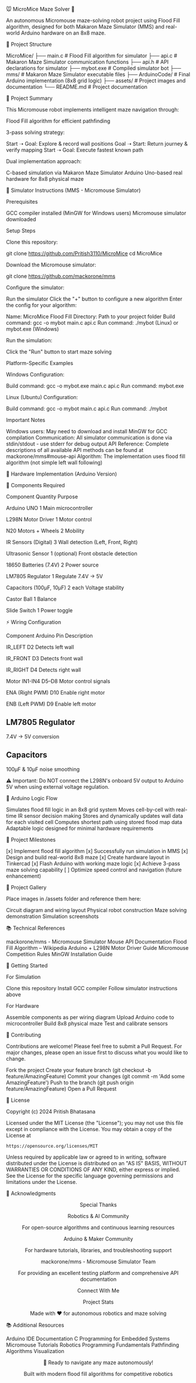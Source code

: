 🐭 MicroMice Maze Solver 🚗


An autonomous Micromouse maze-solving robot project using Flood Fill algorithm, designed for both Makaron Maze Simulator (MMS) and real-world Arduino hardware on an 8x8 maze.

<div align="center">






</div>


📁 Project Structure


MicroMice/
├── main.c           # Flood Fill algorithm for simulator
├── api.c            # Makaron Maze Simulator communication functions
├── api.h            # API declarations for simulator
├── mybot.exe        # Compiled simulator bot
├── mms/             # Makaron Maze Simulator executable files
├── ArduinoCode/     # Final Arduino implementation (8x8 grid logic)
├── assets/          # Project images and documentation
└── README.md        # Project documentation




🧠 Project Summary


This Micromouse robot implements intelligent maze navigation through:




Flood Fill algorithm for efficient pathfinding




3-pass solving strategy:


Start ➝ Goal: Explore & record wall positions
Goal ➝ Start: Return journey & verify mapping
Start ➝ Goal: Execute fastest known path




Dual implementation approach:


C-based simulation via Makaron Maze Simulator
Arduino Uno-based real hardware for 8x8 physical maze





🧪 Simulator Instructions (MMS - Micromouse Simulator)


Prerequisites


GCC compiler installed (MinGW for Windows users)
Micromouse simulator downloaded


Setup Steps




Clone this repository:


git clone https://github.com/Pritish3110/MicroMice
cd MicroMice





Download the Micromouse simulator:


git clone https://github.com/mackorone/mms





Configure the simulator:


Run the simulator
Click the "+" button to configure a new algorithm
Enter the config for your algorithm:

Name: MicroMice Flood Fill
Directory: Path to your project folder
Build command: gcc -o mybot main.c api.c
Run command: ./mybot (Linux) or mybot.exe (Windows)






Run the simulation:


Click the "Run" button to start maze solving




Platform-Specific Examples


Windows Configuration:


Build command: gcc -o mybot.exe main.c api.c
Run command: mybot.exe


Linux (Ubuntu) Configuration:


Build command: gcc -o mybot main.c api.c
Run command: ./mybot


Important Notes


Windows users: May need to download and install MinGW for GCC compilation
Communication: All simulator communication is done via stdin/stdout - use stderr for debug output
API Reference: Complete descriptions of all available API methods can be found at mackorone/mms#mouse-api
Algorithm: The implementation uses flood fill algorithm (not simple left wall following)



🤖 Hardware Implementation (Arduino Version)


🧩 Components Required




Component
Quantity
Purpose




Arduino UNO
1
Main microcontroller


L298N Motor Driver
1
Motor control


N20 Motors + Wheels
2
Mobility


IR Sensors (Digital)
3
Wall detection (Left, Front, Right)


Ultrasonic Sensor
1 (optional)
Front obstacle detection


18650 Batteries (7.4V)
2
Power source


LM7805 Regulator
1
Regulate 7.4V → 5V


Capacitors (100µF, 10µF)
2 each
Voltage stability


Castor Ball
1
Balance


Slide Switch
1
Power toggle




⚡ Wiring Configuration




Component
Arduino Pin
Description




IR_LEFT
D2
Detects left wall


IR_FRONT
D3
Detects front wall


IR_RIGHT
D4
Detects right wall


Motor IN1-IN4
D5–D8
Motor control signals


ENA (Right PWM)
D10
Enable right motor


ENB (Left PWM)
D9
Enable left motor


LM7805 Regulator
-
7.4V → 5V conversion


Capacitors
-
100µF & 10µF noise smoothing




⚠️ Important: Do NOT connect the L298N's onboard 5V output to Arduino 5V when using external voltage regulation.


🔁 Arduino Logic Flow


Simulates flood fill logic in an 8x8 grid system
Moves cell-by-cell with real-time IR sensor decision making
Stores and dynamically updates wall data for each visited cell
Computes shortest path using stored flood map data
Adaptable logic designed for minimal hardware requirements



🎯 Project Milestones


[x] Implement flood fill algorithm
[x] Successfully run simulation in MMS
[x] Design and build real-world 8x8 maze
[x] Create hardware layout in Tinkercad
[x] Flash Arduino with working maze logic
[x] Achieve 3-pass maze solving capability
[ ] Optimize speed control and navigation (future enhancement)



📸 Project Gallery


Place images in /assets folder and reference them here:


Circuit diagram and wiring layout
Physical robot construction
Maze solving demonstration
Simulation screenshots



📚 Technical References


mackorone/mms - Micromouse Simulator
Mouse API Documentation
Flood Fill Algorithm – Wikipedia
Arduino + L298N Motor Driver Guide
Micromouse Competition Rules
MinGW Installation Guide



🚀 Getting Started


For Simulation


Clone this repository
Install GCC compiler
Follow simulator instructions above


For Hardware


Assemble components as per wiring diagram
Upload Arduino code to microcontroller
Build 8x8 physical maze
Test and calibrate sensors



🤝 Contributing


Contributions are welcome! Please feel free to submit a Pull Request. For major changes, please open an issue first to discuss what you would like to change.


Fork the project
Create your feature branch (git checkout -b feature/AmazingFeature)
Commit your changes (git commit -m 'Add some AmazingFeature')
Push to the branch (git push origin feature/AmazingFeature)
Open a Pull Request



📄 License


Copyright (c) 2024 Pritish Bhatasana

Licensed under the MIT License (the "License");
you may not use this file except in compliance with the License.
You may obtain a copy of the License at

    https://opensource.org/licenses/MIT

Unless required by applicable law or agreed to in writing, software
distributed under the License is distributed on an "AS IS" BASIS,
WITHOUT WARRANTIES OR CONDITIONS OF ANY KIND, either express or implied.
See the License for the specific language governing permissions and
limitations under the License.




🙏 Acknowledgments

<div align="center">

Special Thanks


Robotics & AI Community

For open-source algorithms and continuous learning resources


Arduino & Maker Community

For hardware tutorials, libraries, and troubleshooting support


mackorone/mms - Micromouse Simulator Team

For providing an excellent testing platform and comprehensive API documentation



Connect With Me








Project Stats







Made with ❤️ for autonomous robotics and maze solving

</div>


📚 Additional Resources


Arduino IDE Documentation
C Programming for Embedded Systems
Micromouse Tutorials
Robotics Programming Fundamentals
Pathfinding Algorithms Visualization


<div align="center">

🚀 Ready to navigate any maze autonomously!


Built with modern flood fill algorithms for competitive robotics

</div>
